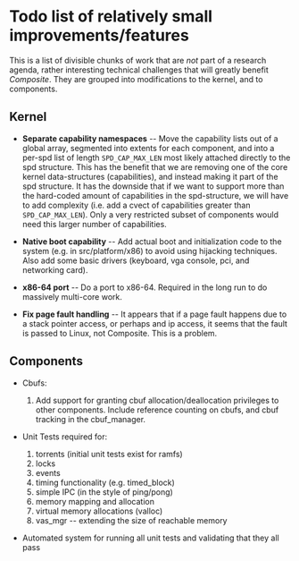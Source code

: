 Todo list of relatively small improvements/features
===================================================

This is a list of divisible chunks of work that are _not_ part of a
research agenda, rather interesting technical challenges that will
greatly benefit _Composite_.  They are grouped into modifications to
the kernel, and to components.

Kernel
------

- **Separate capability namespaces** -- Move the capability lists out
  of a global array, segmented into extents for each component, and
  into a per-spd list of length `SPD_CAP_MAX_LEN` most likely attached
  directly to the spd structure.  This has the benefit that we are
  removing one of the core kernel data-structures (capabilities), and
  instead making it part of the spd structure.  It has the downside
  that if we want to support more than the hard-coded amount of
  capabilities in the spd-structure, we will have to add complexity
  (i.e. add a cvect of capabilities greater than `SPD_CAP_MAX_LEN`).
  Only a very restricted subset of components would need this larger
  number of capabilities.

- **Native boot capability** -- Add actual boot and initialization
  code to the system (e.g. in src/platform/x86) to avoid using
  hijacking techniques.  Also add some basic drivers (keyboard, vga
  console, pci, and networking card).

- **x86-64 port** -- Do a port to x86-64.  Required in the long run to
  do massively multi-core work.

- **Fix page fault handling** -- It appears that if a page fault
  happens due to a stack pointer access, or perhaps and ip access, it
  seems that the fault is passed to Linux, not Composite.  This is a
  problem.

Components
----------

- Cbufs: 
  1. Add support for granting cbuf allocation/deallocation privileges
     to other components.  Include reference counting on cbufs, and
     cbuf tracking in the cbuf_manager.  

- Unit Tests required for:
  1. torrents (initial unit tests exist for ramfs)
  2. locks
  3. events
  4. timing functionality (e.g. timed_block)
  5. simple IPC (in the style of ping/pong)
  6. memory mapping and allocation
  7. virtual memory allocations (valloc)
  8. vas_mgr -- extending the size of reachable memory

- Automated system for running all unit tests and validating that they
  all pass

